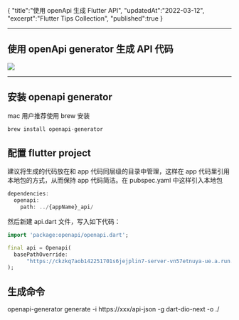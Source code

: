 {
"title":"使用 openApi 生成 Flutter API",
"updatedAt":"2022-03-12",
"excerpt":"Flutter Tips Collection",
"published":true
}

---

## 使用 openApi generator 生成 API 代码

![](/paper/images/openapi_flutter.png?w=1568&h=554)

---

## 安装 openapi generator

mac 用户推荐使用 brew 安装

```js
brew install openapi-generator
```

## 配置 flutter project

建议将生成的代码放在和 app 代码同层级的目录中管理，这样在 app 代码里引用本地包的方式，从而保持 app 代码简洁。在 pubspec.yaml 中这样引入本地包

```js
dependencies:
  openapi:
    path: ../{appName}_api/
```

然后新建 api.dart 文件，写入如下代码：

```dart
import 'package:openapi/openapi.dart';

final api = Openapi(
  basePathOverride:
      "https://ckzkq7aob142251701s6jejplin7-server-vn57etnuya-ue.a.run.app",
);
```

## 生成命令

openapi-generator generate -i https://xxx/api-json -g dart-dio-next -o ./
